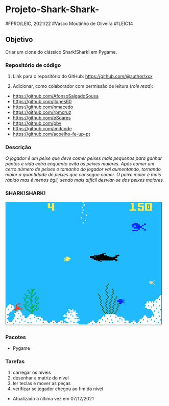 # Projeto-Shark-Shark-
#FPRO/LEIC, 2021/22
#Vasco Moutinho de Oliveira
#1LEIC14
## Objetivo

Criar um clone do clássico Shark!Shark! em Pygame.


### Repositório de código

1) Link para o repositório do GitHub: https://github.com/@author/xxx

2) Adicionar, como colaborador com permissão de leitura (*role read*):

- https://github.com/AfonsoSalgadoSousa
- https://github.com/jlopes60
- https://github.com/nmacedo
- https://github.com/rpmcruz
- https://github.com/eSoares
- https://github.com/pbv
- https://github.com/imdcode
- https://github.com/acoelho-fe-up-pt

### Descrição

*O jogador é um peixe que deve comer peixes mais pequenos para ganhar pontos e vida extra enquanto evita os peixes maiores. Após comer um certo número de peixes o tamanho do jogador vai aumentando, tornando maior a quantidade de peixes que consegue comer. O peixe maior é mais rápido mas é menos ágil, sendo mais dificil desviar-se dos peixes maiores.*

### SHARK!SHARK!

![SHARK!SHARK!](shark!shark!.png)

### Pacotes

- Pygame

### Tarefas

1. carregar os níveis
1. desenhar a matriz do nível
1. ler teclas e mover as peças
2. verificar se jogador chegou ao fim do nível

- Atualizado a última vez em 07/12/2021
